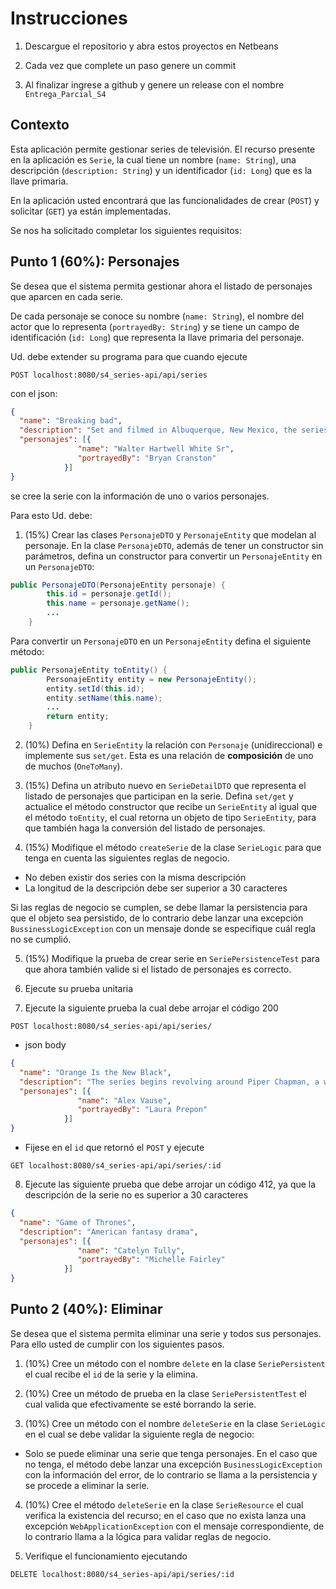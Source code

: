 # Instrucciones

1. Descargue el repositorio y abra estos proyectos en Netbeans

2. Cada vez que complete un paso genere un commit

3. Al finalizar ingrese a github y genere un release con el nombre `Entrega_Parcial_S4`

## Contexto

Esta aplicación permite gestionar series de televisión. El recurso presente en la aplicación es `Serie`, la cual tiene un nombre (`name: String`), una descripción (`description: String`) y un identificador (`id: Long`) que es la llave primaria. 

En la aplicación usted encontrará que las funcionalidades de crear (`POST`) y solicitar (`GET`) ya están implementadas.

Se nos ha solicitado completar los siguientes requisitos:

## Punto 1 (60%): Personajes
Se desea que el sistema permita gestionar ahora el listado de personajes que aparcen en cada serie.

De cada personaje se conoce su nombre (`name: String`), el nombre del actor que lo representa (`portrayedBy: String`) y se tiene un campo de identificación (`id: Long`) que representa la llave primaria del personaje. 

Ud. debe extender su programa para que cuando ejecute 

```POST localhost:8080/s4_series-api/api/series```

con el json:

```json 
{ 
  "name": "Breaking bad",
  "description": "Set and filmed in Albuquerque, New Mexico, the series tells the story of Walter White, a struggling and depressed high school chemistry teacher who is diagnosed with lung cancer",
  "personajes": [{
               "name": "Walter Hartwell White Sr",
			   "portrayedBy": "Bryan Cranston"
            }]
}
```

se cree la serie con la información de uno o varios personajes. 

Para esto Ud. debe:

1. (15%) Crear las clases `PersonajeDTO` y `PersonajeEntity` que modelan al personaje. En la clase `PersonajeDTO`, además de tener un constructor sin parámetros, defina un constructor para convertir un `PersonajeEntity` en un `PersonajeDTO`:

```java
public PersonajeDTO(PersonajeEntity personaje) {
        this.id = personaje.getId();
        this.name = personaje.getName();
		...
    }
```

Para convertir un `PersonajeDTO` en un `PersonajeEntity` defina el siguiente método:

```java
public PersonajeEntity toEntity() {
        PersonajeEntity entity = new PersonajeEntity();
        entity.setId(this.id);
        entity.setName(this.name);   
        ...		
        return entity;
    }
```
2. (10%) Defina en `SerieEntity` la relación con `Personaje` (unidireccional) e implemente sus `set/get`. Esta es una relación de **composición** de uno de muchos (`OneToMany`). 

3. (15%) Defina un atributo nuevo en `SerieDetailDTO` que representa el listado de personajes que participan en la serie. Defina `set/get` y actualice el método constructor que recibe un `SerieEntity` al igual que el método `toEntity`, el cual retorna un objeto de tipo `SerieEntity`, para que también haga la conversión del listado de personajes. 

4. (15%) Modifique el método `createSerie` de la clase `SerieLogic` para que tenga en cuenta las siguientes reglas de negocio. 
- No deben existir dos series con la misma descripción 
- La longitud de la descripción debe ser superior a 30 caracteres

Si las reglas de negocio se cumplen, se debe llamar la persistencia para que el objeto sea persistido, de lo contrario debe lanzar una excepción `BussinessLogicException` con un mensaje donde se especifique cuál regla no se cumplió.

5. (15%) Modifique la prueba de crear serie en `SeriePersistenceTest` para que ahora también valide si el listado de personajes es correcto.

6. Ejecute su prueba unitaria

7. Ejecute la siguiente prueba la cual debe arrojar el código 200

`POST localhost:8080/s4_series-api/api/series/`

* json body

```json 
{ 
  "name": "Orange Is the New Black",
  "description": "The series begins revolving around Piper Chapman, a woman in her thirties living in New York City who is sentenced to 15 months in Litchfield Penitentiary",
  "personajes": [{
               "name": "Alex Vause",
			   "portrayedBy": "Laura Prepon"
            }]
}
```

* Fijese en el `id` que retornó el `POST` y ejecute 

`GET localhost:8080/s4_series-api/api/series/:id`

8. Ejecute las siguiente prueba que debe arrojar un código 412, ya que la descripción de la serie no es superior a 30 caracteres

```json 
{ 
  "name": "Game of Thrones",
  "description": "American fantasy drama",
  "personajes": [{
               "name": "Catelyn Tully",
			   "portrayedBy": "Michelle Fairley"
            }]
}
```

## Punto 2 (40%): Eliminar
Se desea que el sistema permita eliminar una serie y todos sus personajes.
Para ello usted de cumplir con los siguientes pasos.

1. (10%) Cree un método con el nombre `delete` en la clase `SeriePersistent` el cual recibe el `id` de la serie y la elimina.

2. (10%) Cree un método de prueba en la clase `SeriePersistentTest` el cual valida que efectivamente se esté borrando la serie.

3. (10%) Cree un método con el nombre `deleteSerie` en la clase `SerieLogic` en el cual se debe validar la siguiente regla de negocio:

- Solo se puede eliminar una serie que tenga personajes. En el caso que no tenga, el método debe lanzar una excepción `BusinessLogicException` con la información del error, de lo contrario se llama a la persistencia y se procede a eliminar la serie.

4. (10%) Cree el método `deleteSerie` en la clase `SerieResource` el cual verifica la existencia del recurso; en el caso que no exista lanza una excepción `WebApplicationException` con el mensaje correspondiente, de lo contrario llama a la lógica para validar reglas de negocio.

5. Verifique el funcionamiento ejecutando

`DELETE localhost:8080/s4_series-api/api/series/:id`
